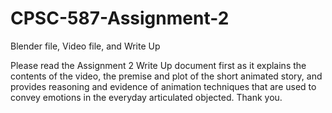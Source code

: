 # CPSC-587-Assignment-2
Blender file, Video file, and Write Up

Please read the Assignment 2 Write Up document first as it explains the contents of the video, the premise and plot of the short animated story, and provides reasoning and evidence of animation techniques that are used to convey emotions in the everyday articulated objected. Thank you.
